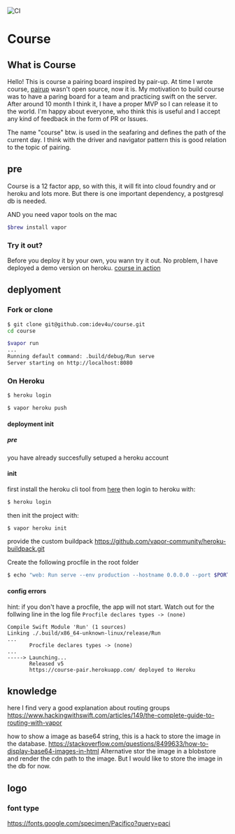 ![CI](https://github.com/idev4u/course/workflows/CI/badge.svg?branch=master)

# Course

## What is Course
Hello! This is course a pairing board inspired by pair-up. At time I wrote course, [pairup](https://github.com/julz/pairup) wasn't open source, now it is.
My motivation to build course was to have a paring board for a team and practicing swift on the server.
After around 10 month I think it, I have a proper MVP so I can release it to the world.
I'm happy about everyone, who think this is useful and I accept any kind of feedback in the form of PR or Issues.

The name "course" btw. is used in the seafaring and defines the path of the current day. I think with the driver and navigator pattern this is good relation to the topic of pairing.

## pre

Course is a 12 factor app, so with this, it will fit into cloud foundry and or heroku and lots more. But there is one important dependency, a postgresql db is needed.

AND you need vapor tools on the mac
```sh
$brew install vapor
```

### Try it out?

Before you deploy it by your own, you wann try it out. No problem, I have deployed a demo version on heroku.
[course in action](https://course-pair.herokuapp.com)

## deplyoment

### Fork or clone

```sh
$ git clone git@github.com:idev4u/course.git
cd course
```

```sh
$vapor run
...
Running default command: .build/debug/Run serve
Server starting on http://localhost:8080
```

### On Heroku

```sh
$ heroku login
```

```sh
$ vapor heroku push
```

#### deployment init

##### pre 

you have already succesfully setuped a heroku account

#### init
first install the heroku cli tool from [here](https://devcenter.heroku.com/articles/heroku-cli)
then login to heroku with:

```sh
$ heroku login
```
then init the project with:
```sh
$ vapor heroku init
```
provide the custom buildpack https://github.com/vapor-community/heroku-buildpack.git

Create the following procfile in the root folder
```sh
$ echo "web: Run serve --env production --hostname 0.0.0.0 --port $PORT" > Procfile
```
#### config errors
hint: if you don't have a procfile, the app will not start. Watch out for the follwing line in the log file `Procfile declares types -> (none)`
```
Compile Swift Module 'Run' (1 sources)
Linking ./.build/x86_64-unknown-linux/release/Run
...
       Procfile declares types -> (none)
...
-----> Launching...
       Released v5
       https://course-pair.herokuapp.com/ deployed to Heroku
```

## knowledge
here I find very a good explanation about routing groups
https://www.hackingwithswift.com/articles/149/the-complete-guide-to-routing-with-vapor

how to show a image as base64 string, this is a hack to store the image in the database.
https://stackoverflow.com/questions/8499633/how-to-display-base64-images-in-html
Alternative stor the image in a blobstore and render the cdn path to the image. But I would like to store the image in the db for now.

## logo 

### font type
https://fonts.google.com/specimen/Pacifico?query=paci
